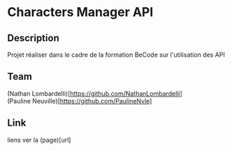 # Characters Manager API

## Description

Projet réaliser dans le cadre de la formation BeCode sur l'utilisation des API

## Team

(Nathan Lombardelli)[https://github.com/NathanLombardelli] <br>
(Pauline Neuville)[https://github.com/PaulineNvle]

## Link

liens ver la (page)[url]
